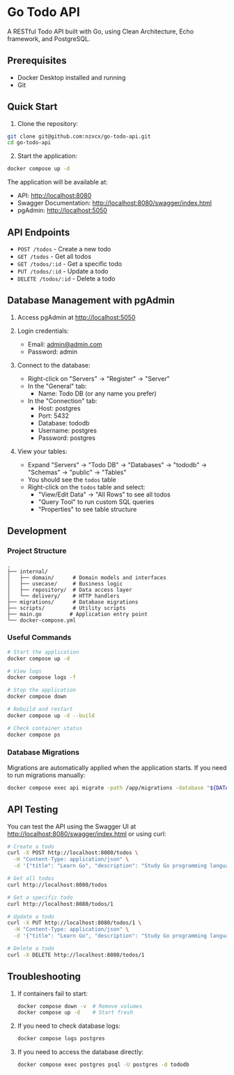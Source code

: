 # Go Todo API

A RESTful Todo API built with Go, using Clean Architecture, Echo framework, and PostgreSQL.

## Prerequisites

- Docker Desktop installed and running
- Git

## Quick Start

1. Clone the repository:

```bash
git clone git@github.com:nzxcx/go-todo-api.git
cd go-todo-api
```

2. Start the application:

```bash
docker compose up -d
```

The application will be available at:

- API: <http://localhost:8080>
- Swagger Documentation: <http://localhost:8080/swagger/index.html>
- pgAdmin: <http://localhost:5050>

## API Endpoints

- `POST /todos` - Create a new todo
- `GET /todos` - Get all todos
- `GET /todos/:id` - Get a specific todo
- `PUT /todos/:id` - Update a todo
- `DELETE /todos/:id` - Delete a todo

## Database Management with pgAdmin

1. Access pgAdmin at <http://localhost:5050>
2. Login credentials:

   - Email: <admin@admin.com>
   - Password: admin

3. Connect to the database:

   - Right-click on "Servers" → "Register" → "Server"
   - In the "General" tab:
     - Name: Todo DB (or any name you prefer)
   - In the "Connection" tab:
     - Host: postgres
     - Port: 5432
     - Database: tododb
     - Username: postgres
     - Password: postgres

4. View your tables:
   - Expand "Servers" → "Todo DB" → "Databases" → "tododb" → "Schemas" → "public" → "Tables"
   - You should see the `todos` table
   - Right-click on the `todos` table and select:
     - "View/Edit Data" → "All Rows" to see all todos
     - "Query Tool" to run custom SQL queries
     - "Properties" to see table structure

## Development

### Project Structure

```
.
├── internal/
│   ├── domain/      # Domain models and interfaces
│   ├── usecase/     # Business logic
│   ├── repository/  # Data access layer
│   └── delivery/    # HTTP handlers
├── migrations/      # Database migrations
├── scripts/         # Utility scripts
├── main.go         # Application entry point
└── docker-compose.yml
```

### Useful Commands

```bash
# Start the application
docker compose up -d

# View logs
docker compose logs -f

# Stop the application
docker compose down

# Rebuild and restart
docker compose up -d --build

# Check container status
docker compose ps
```

### Database Migrations

Migrations are automatically applied when the application starts. If you need to run migrations manually:

```bash
docker compose exec api migrate -path /app/migrations -database "${DATABASE_URL}" up
```

## API Testing

You can test the API using the Swagger UI at <http://localhost:8080/swagger/index.html> or using curl:

```bash
# Create a todo
curl -X POST http://localhost:8080/todos \
  -H "Content-Type: application/json" \
  -d '{"title": "Learn Go", "description": "Study Go programming language"}'

# Get all todos
curl http://localhost:8080/todos

# Get a specific todo
curl http://localhost:8080/todos/1

# Update a todo
curl -X PUT http://localhost:8080/todos/1 \
  -H "Content-Type: application/json" \
  -d '{"title": "Learn Go", "description": "Study Go programming language", "completed": true}'

# Delete a todo
curl -X DELETE http://localhost:8080/todos/1
```

## Troubleshooting

1. If containers fail to start:

   ```bash
   docker compose down -v  # Remove volumes
   docker compose up -d    # Start fresh
   ```

2. If you need to check database logs:

   ```bash
   docker compose logs postgres
   ```

3. If you need to access the database directly:

   ```bash
   docker compose exec postgres psql -U postgres -d tododb
   ```
